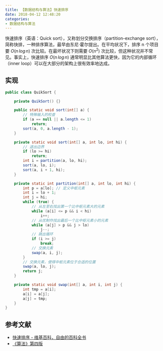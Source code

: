 ```yaml
---
title: 【数据结构与算法】快速排序
date: 2018-04-12 12:48:20
categories:
- 数据结构与算法
---
```


快速排序（英语：Quick sort），又称划分交换排序（partition-exchange sort），简称快排，一种排序算法，最早由东尼·霍尔提出。在平均状况下，排序 n 个项目要 $O(n\,log\,n)$ 次比较。在最坏状况下则需要 $O(n^2)$ 次比较，但这种状况并不常见。事实上，快速排序 $O(n\,log\,n)$ 通常明显比其他算法更快，因为它的内部循环（inner loop）可以在大部分的架构上很有效率地达成。

<!-- more -->

## 实现

```java
public class QuikSort {

    private QuikSort() {}

    public static void sort(int[] a) {
        // 特殊输入的检查
        if (a == null || a.length <= 1)
            return;
        sort(a, 0, a.length - 1);
    }

    private static void sort(int[] a, int lo, int hi) {
        // 退出边界
        if (lo >= hi)
            return;
        int i = partition(a, lo, hi);
        sort(a, lo, i);
        sort(a, i + 1, hi);
    }

    private static int partition(int[] a, int lo, int hi) {
        int p = a[lo]; // 定义中枢元素
        int i = lo + 1;
        int j = hi;
        while (true) {
            // 从左至右找出第一个比中枢元素大的元素
            while (a[i] <= p && i < hi)
                i++;
            // 从优制作找出最后一个比中枢元素小的元素
            while (a[j] > p && j > lo)
                j--;
            // 跳出循环
            if (i >= j)
                break;
            // 交换元素
            swap(a, i, j);
        }
        // 交换元素，使得中枢元素位于合适的位置
        swap(a, lo, j);
        return j;
    }

    private static void swap(int[] a, int i, int j) {
        int tmp = a[i];
        a[i] = a[j];
        a[j] = tmp;
    }
}
```

## 参考文献

- [快速排序 - 维基百科，自由的百科全书](https://zh.wikipedia.org/wiki/%E5%BF%AB%E9%80%9F%E6%8E%92%E5%BA%8F)
- [《算法》第四版](https://algs4.cs.princeton.edu/home/)